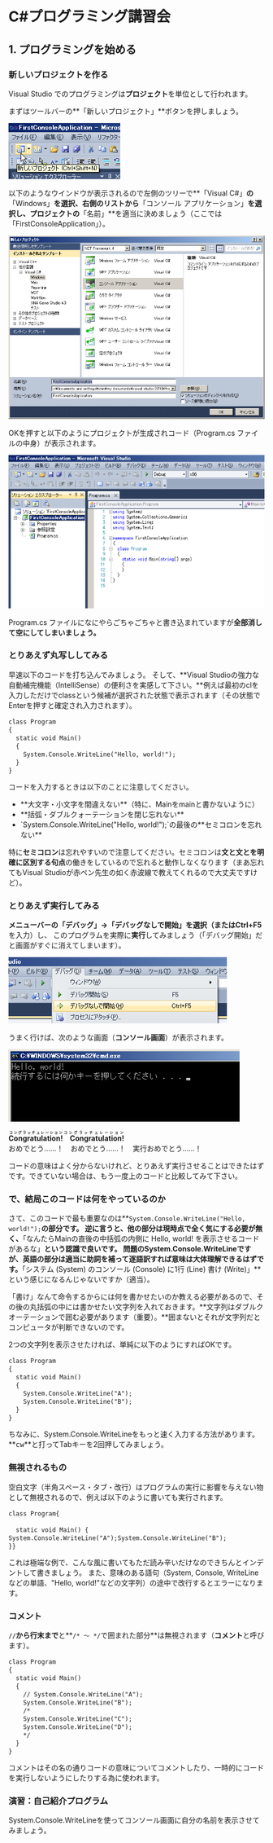 # C#プログラミング講習会

## 1. プログラミングを始める

### 新しいプロジェクトを作る

Visual Studio でのプログラミングは**プロジェクト**を単位として行われます。

まずはツールバーの**「新しいプロジェクト」**ボタンを押しましょう。

![](new_project_toolbar.png)

以下のようなウインドウが表示されるので左側のツリーで**「Visual C#」**の**「Windows」**を選択、右側のリストから**「コンソール アプリケーション」**を選択し、プロジェクトの**「名前」**を適当に決めましょう（ここでは「FirstConsoleApplication」）。

![](new_project.png)

OKを押すと以下のようにプロジェクトが生成されコード（Program.cs ファイルの中身）が表示されます。

![](initial_screen.png)

Program.cs ファイルになにやらごちゃごちゃと書き込まれていますが**全部消して空にしてしまいましょう。**

### とりあえず丸写ししてみる

早速以下のコードを打ち込んでみましょう。
そして、**Visual Studioの強力な自動補完機能（IntelliSense）の便利さを実感して下さい。**例えば最初のclを入力しただけでclassという候補が選択された状態で表示されます（その状態でEnterを押すと確定され入力されます）。

<pre class="code"><code>class Program
{
  static void Main()
  {
    System.Console.WriteLine("Hello, world!");
  }
}
</code></pre>

コードを入力するときは以下のことに注意してください。
<ul><li>**大文字・小文字を間違えない**（特に、Mainをmainと書かないように）</li><li>**括弧・ダブルクォーテーションを閉じ忘れない**</li><li>`System.Console.WriteLine("Hello, world!");`の最後の**セミコロンを忘れない**</li>
</ul>

特に**セミコロン**は忘れやすいので注意してください。セミコロンは**文と文とを明確に区別する句点**の働きをしているので忘れると動作しなくなります<span class="fs_80">（まあ忘れてもVisual Studioが赤ペン先生の如く赤波線で教えてくれるので大丈夫ですけど）</span>。

### とりあえず実行してみる

**メニューバーの「デバッグ」→「デバッグなしで開始」**を選択（または**Ctrl+F5**を入力）し、
このプログラムを実際に**実行**してみましょう（「デバッグ開始」だと画面がすぐに消えてしまいます）。

![](run_without_debug.png)

うまく行けば、次のような画面（**コンソール画面**）が表示されます。

![](hello_world.png)

**<ruby><span class="fs_150">Congratulation!</span><rp>（</rp><rt>コングラッチュレーション</rt><rp>）</rp>　<span class="fs_150">Congratulation!</span><rp>（</rp><rt>コングラッチュレーション</rt><rp>）</rp></ruby>**<br />おめでとう……！　おめでとう……！　実行おめでとう……！

コードの意味はよく分からないけれど、とりあえず実行させることはできたはずです。できていない場合は、もう一度上のコードと比較してみて下さい。

### で、結局このコードは何をやっているのか

さて、このコードで最も重要なのは**`System.Console.WriteLine("Hello, world!");`**の部分です。
逆に言うと、他の部分は現時点で全く気にする必要が無く、**「なんたらMainの直後の中括弧の内側に Hello, world! を表示させるコードがあるな」**という認識で良いです。
問題のSystem.Console.WriteLineですが、英語の部分は適当に助詞を補って逐語訳すれば意味は大体理解できるはずです。**「システム (System) のコンソール (Console) に1行 (Line) 書け (Write)」**という感じになるんじゃないですか（適当）。

「書け」なんて命令するからには何を書かせたいのか教える必要があるので、その後の丸括弧の中には書かせたい文字列を入れておきます。**文字列はダブルクオーテーションで囲む必要があります（重要）。**囲まないとそれが文字列だとコンピュータが判断できないのです。

2つの文字列を表示させたければ、単純に以下のようにすればOKです。

<pre class="code"><code>class Program
{
  static void Main()
  {
    System.Console.WriteLine("A");
    System.Console.WriteLine("B");
  }
}
</code></pre>

ちなみに、System.Console.WriteLineをもっと速く入力する方法があります。**<kbd>cw</kbd>**と打ってTabキーを2回押してみましょう。

### 無視されるもの

空白文字（半角スペース・タブ・改行）はプログラムの実行に影響を与えない物として無視されるので、例えば以下のように書いても実行されます。

<pre class="code"><code>class Program{

  static void Main() {
System.Console.WriteLine("A");System.Console.WriteLine("B");
}}
</code></pre>

これは極端な例で、こんな風に書いてもただ読み辛いだけなのできちんとインデントして書きましょう。
また、意味のある語句（System, Console, WriteLineなどの単語、"Hello, world!"などの文字列）の途中で改行するとエラーになります。

### コメント

**`//`から行末まで**と**`/* ～ */`で囲まれた部分**は無視されます（**コメント**と呼びます）。

<pre class="code"><code>class Program
{
  static void Main()
  {
    // System.Console.WriteLine("A");
    System.Console.WriteLine("B");
    /*
    System.Console.WriteLine("C");
    System.Console.WriteLine("D");
    */
  }
}
</code></pre>

コメントはその名の通りコードの意味についてコメントしたり、一時的にコードを実行しないようにしたりする為に使われます。

### 演習：自己紹介プログラム

System.Console.WriteLineを使ってコンソール画面に自分の名前を表示させてみましょう。
